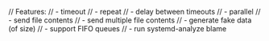 // Features:
// - timeout
// - repeat
// - delay between timeouts
// - parallel
// - send file contents
// - send multiple file contents
// - generate fake data (of size)
// - support FIFO queues
// - run systemd-analyze blame

